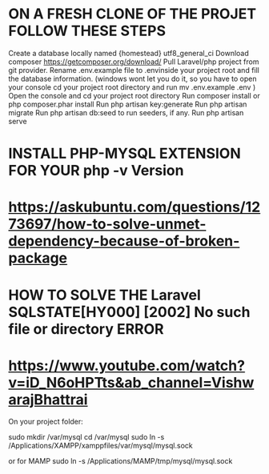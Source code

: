 # ON A FRESH CLONE OF THE PROJET FOLLOW THESE STEPS

Create a database locally named {homestead} utf8_general_ci
Download composer https://getcomposer.org/download/
Pull Laravel/php project from git provider.
Rename .env.example file to .envinside your project root and fill the database information. (windows wont let you do it, so you have to open your console cd your project root directory and run mv .env.example .env )
Open the console and cd your project root directory
Run composer install or php composer.phar install
Run php artisan key:generate
Run php artisan migrate
Run php artisan db:seed to run seeders, if any.
Run php artisan serve

# INSTALL PHP-MYSQL EXTENSION FOR YOUR php -v Version
# https://askubuntu.com/questions/1273697/how-to-solve-unmet-dependency-because-of-broken-package


# HOW TO SOLVE THE Laravel SQLSTATE[HY000] [2002] No such file or directory ERROR
# https://www.youtube.com/watch?v=iD_N6oHPTts&ab_channel=VishwarajBhattrai
On your project folder:

sudo mkdir /var/mysql
cd /var/mysql
sudo ln -s /Applications/XAMPP/xamppfiles/var/mysql/mysql.sock


or for MAMP
sudo ln -s /Applications/MAMP/tmp/mysql/mysql.sock
